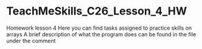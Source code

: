 # TeachMeSkills_C26_Lesson_4_HW
Homework lesson 4
Here you can find tasks assigned to practice skills on arrays
A brief description of what the program does can be found in the file under the comment
